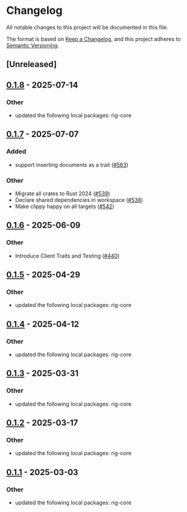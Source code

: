 # Changelog

All notable changes to this project will be documented in this file.

The format is based on [Keep a Changelog](https://keepachangelog.com/en/1.0.0/),
and this project adheres to [Semantic Versioning](https://semver.org/spec/v2.0.0.html).

## [Unreleased]

## [0.1.8](https://github.com/0xPlaygrounds/rig/compare/rig-surrealdb-v0.1.7...rig-surrealdb-v0.1.8) - 2025-07-14

### Other

- updated the following local packages: rig-core

## [0.1.7](https://github.com/0xPlaygrounds/rig/compare/rig-surrealdb-v0.1.6...rig-surrealdb-v0.1.7) - 2025-07-07

### Added

- support inserting documents as a trait ([#563](https://github.com/0xPlaygrounds/rig/pull/563))

### Other

- Migrate all crates to Rust 2024 ([#539](https://github.com/0xPlaygrounds/rig/pull/539))
- Declare shared dependencies in workspace ([#538](https://github.com/0xPlaygrounds/rig/pull/538))
- Make clippy happy on all targets ([#542](https://github.com/0xPlaygrounds/rig/pull/542))

## [0.1.6](https://github.com/0xPlaygrounds/rig/compare/rig-surrealdb-v0.1.5...rig-surrealdb-v0.1.6) - 2025-06-09

### Other

- Introduce Client Traits and Testing ([#440](https://github.com/0xPlaygrounds/rig/pull/440))

## [0.1.5](https://github.com/0xPlaygrounds/rig/compare/rig-surrealdb-v0.1.4...rig-surrealdb-v0.1.5) - 2025-04-29

### Other

- updated the following local packages: rig-core

## [0.1.4](https://github.com/0xPlaygrounds/rig/compare/rig-surrealdb-v0.1.3...rig-surrealdb-v0.1.4) - 2025-04-12

### Other

- updated the following local packages: rig-core

## [0.1.3](https://github.com/0xPlaygrounds/rig/compare/rig-surrealdb-v0.1.2...rig-surrealdb-v0.1.3) - 2025-03-31

### Other

- updated the following local packages: rig-core

## [0.1.2](https://github.com/0xPlaygrounds/rig/compare/rig-surrealdb-v0.1.1...rig-surrealdb-v0.1.2) - 2025-03-17

### Other

- updated the following local packages: rig-core

## [0.1.1](https://github.com/0xPlaygrounds/rig/compare/rig-surrealdb-v0.1.0...rig-surrealdb-v0.1.1) - 2025-03-03

### Other

- updated the following local packages: rig-core
